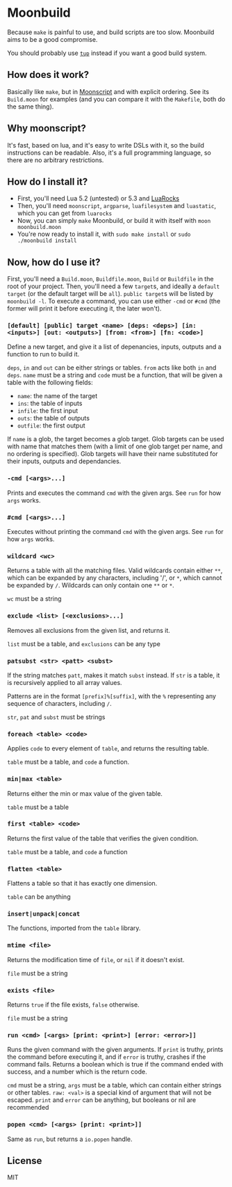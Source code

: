 # Moonbuild
Because `make` is painful to use, and build scripts are too slow. Moonbuild aims to be a good compromise.

You should probably use [`tup`](http://gittup.org/tup/) instead if you want a good build system.

## How does it work?
Basically like `make`, but in [Moonscript](https://moonscript.org) and with explicit ordering. See its `Build.moon` for examples (and you can compare it with the `Makefile`, both do the same thing).

## Why moonscript?
It's fast, based on lua, and it's easy to write DSLs with it, so the build instructions can be readable. Also, it's a full programming language, so there are no arbitrary restrictions.

## How do I install it?
- First, you'll need Lua 5.2 (untested) or 5.3 and [LuaRocks](https://luarocks.org)
- Then, you'll need `moonscript`, `argparse`, `luafilesystem` and `luastatic`, which you can get from `luarocks`
- Now, you can simply `make` Moonbuild, or build it with itself with `moon moonbuild.moon`
- You're now ready to install it, with `sudo make install` or `sudo ./moonbuild install`

## Now, how do I use it?
First, you'll need a `Build.moon`, `Buildfile.moon`, `Build` or `Buildfile` in the root of your project.
Then, you'll need a few `target`s, and ideally a `default target` (or the default target will be `all`). `public target`s will be listed by `moonbuild -l`.
To execute a command, you can use either `-cmd` or `#cmd` (the former will print it before executing it, the later won't).

### `[default] [public] target <name> [deps: <deps>] [in: <inputs>] [out: <outputs>] [from: <from>] [fn: <code>]`
Define a new target, and give it a list of depenancies, inputs, outputs and a function to run to build it.

`deps`, `in` and `out` can be either strings or tables. `from` acts like both `in` and `deps`. `name` must be a string and `code` must be a function, that will be given a table with the following fields:
- `name`: the name of the target
- `ins`: the table of inputs
- `infile`: the first input
- `outs`: the table of outputs
- `outfile`: the first output

If `name` is a glob, the target becomes a glob target.
Glob targets can be used with name that matches them (with a limit of one glob target per name, and no ordering is specified).
Glob targets will have their name substituted for their inputs, outputs and dependancies.

### `-cmd [<args>...]`
Prints and executes the command `cmd` with the given args. See `run` for how `args` works.

### `#cmd [<args>...]`
Executes without printing the command `cmd` with the given args. See `run` for how `args` works.

### `wildcard <wc>`
Returns a table with all the matching files. Valid wildcards contain either `**`, which can be expanded by any characters, including '/', or `*`, which cannot be expanded by `/`. Wildcards can only contain one `**` or `*`.

`wc` must be a string

### `exclude <list> [<exclusions>...]`
Removes all exclusions from the given list, and returns it.

`list` must be a table, and `exclusions` can be any type

### `patsubst <str> <patt> <subst>`
If the string matches `patt`, makes it match `subst` instead. If `str` is a table, it is recursively applied to all array values.

Patterns are in the format `[prefix]%[suffix]`, with the `%` representing any sequence of characters, including `/`.

`str`, `pat` and `subst` must be strings

### `foreach <table> <code>`
Applies `code` to every element of `table`, and returns the resulting table.

`table` must be a table, and `code` a function.

### `min|max <table>`
Returns either the min or max value of the given table.

`table` must be a table

### `first <table> <code>`
Returns the first value of the table that verifies the given condition.

`table` must be a table, and `code` a function

### `flatten <table>`
Flattens a table so that it has exactly one dimension.

`table` can be anything

### `insert|unpack|concat`
The functions, imported from the `table` library.

### `mtime <file>`
Returns the modification time of `file`, or `nil` if it doesn't exist.

`file` must be a string

### `exists <file>`
Returns `true` if the file exists, `false` otherwise.

`file` must be a string

### `run <cmd> [<args> [print: <print>] [error: <error>]]`
Runs the given command with the given arguments. If `print` is truthy, prints the command before executing it, and if `error` is truthy, crashes if the command fails. Returns a boolean which is true if the command ended with success, and a number which is the return code.

`cmd` must be a string, `args` must be a table, which can contain either strings or other tables. `raw: <val>` is a special kind of argument that will not be escaped. `print` and `error` can be anything, but booleans or nil are recommended

### `popen <cmd> [<args> [print: <print>]]`
Same as `run`, but returns a `io.popen` handle.

## License
MIT
